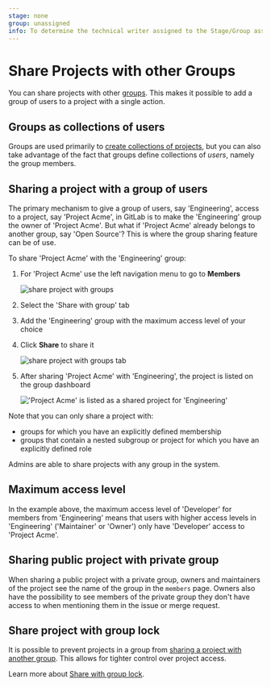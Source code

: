 ```yaml
---
stage: none
group: unassigned
info: To determine the technical writer assigned to the Stage/Group associated with this page, see https://about.gitlab.com/handbook/engineering/ux/technical-writing/#assignments
---
```


# Share Projects with other Groups

You can share projects with other [groups](../../group/index.md). This makes it
possible to add a group of users to a project with a single action.

## Groups as collections of users

Groups are used primarily to [create collections of projects](../../group/index.md), but you can also
take advantage of the fact that groups define collections of _users_, namely the group
members.

## Sharing a project with a group of users

The primary mechanism to give a group of users, say 'Engineering', access to a project,
say 'Project Acme', in GitLab is to make the 'Engineering' group the owner of 'Project
Acme'. But what if 'Project Acme' already belongs to another group, say 'Open Source'?
This is where the group sharing feature can be of use.

To share 'Project Acme' with the 'Engineering' group:

1. For 'Project Acme' use the left navigation menu to go to **Members**

   ![share project with groups](img/share_project_with_groups.png)

1. Select the 'Share with group' tab
1. Add the 'Engineering' group with the maximum access level of your choice
1. Click **Share** to share it

   ![share project with groups tab](img/share_project_with_groups_tab.png)

1. After sharing 'Project Acme' with 'Engineering', the project is listed
   on the group dashboard

   !['Project Acme' is listed as a shared project for 'Engineering'](img/other_group_sees_shared_project.png)

Note that you can only share a project with:

- groups for which you have an explicitly defined membership
- groups that contain a nested subgroup or project for which you have an explicitly defined role

Admins are able to share projects with any group in the system.

## Maximum access level

In the example above, the maximum access level of 'Developer' for members from 'Engineering' means that users with higher access levels in 'Engineering' ('Maintainer' or 'Owner') only have 'Developer' access to 'Project Acme'.

## Sharing public project with private group

When sharing a public project with a private group, owners and maintainers of the project see the name of the group in the `members` page. Owners also have the possibility to see members of the private group they don't have access to when mentioning them in the issue or merge request.

## Share project with group lock

It is possible to prevent projects in a group from [sharing
a project with another group](../members/share_project_with_groups.md).
This allows for tighter control over project access.

Learn more about [Share with group lock](../../group/index.md#share-with-group-lock).
